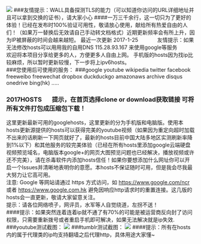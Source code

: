 <img src="https://camo.githubusercontent.com/af4cf563b43a022ec902562c91c26521d2ed9dbb/68747470733a2f2f7777772e676f6f676c652e636f6d2f6c6f676f732f646f6f646c65732f323031362f686f6c69646179732d323031362d6461792d332d736f75746865726e2d68656d697370686572652d353138353031313932393035353233322d687032782e676966"></a>
###友情提示：WALL具备探测TLS的能力（可以知道你访问的URL详细地址并且可以拿到交换的证书），请大家小心
####一万三千余行，这一切只为了更好的体验！已经在发布时100%验证可用性，敬请放心使用，献给所有热爱自由的人们！（如果万一替换后无效请自己手动转文档格式）近期更新频率会有所上升，因为IP被屏蔽的时间会越来越短。
最近一次更新 2017-1-25             友情提示：如果无法修改hosts可以用用我的自用DNS 115.28.93.167 来使用google等服务<br />欢迎将本项目分享给更多的人，方便更多人自由上网。 手机版的hosts因为找ip比较麻烦，所以暂时更新较慢，下一步将上ipv6hosts。<br />
###您使用后可使用的服务：
###google youtube wikipedia twitter facebook freeweibo freewechat dropbox duckduckgo amazonaws archive disqus onedrive bing(hk) .....
### 2017HOSTS       提示，在首页选择clone or download获取链接 可将所有文件打包成压缩包下载！
这里更新最新可用的googlehosts，这里更新的分为手机版和电脑版。使用本hosts更新源提供的hosts可以获得完美的youtube视频（如果因为重定向超时加载不出来的话刷新一下网页就好了，最新的hosts目前中国大陆多地区实测刷新率降到1%以下）和其他服务的较完美体验（已经在所有hosts里添加google云端硬盘视频预览域名，电脑版本google+的网页大图预览问题也已经解决，播放视频或许还不完美），请在杀毒软件内添加hosts信任！如果你要想添加什么网址你可以开启一个lssues并清晰地表明你的意愿。本hosts不保证随时可用，但是我会尽我最大努力让它高可用。<br />
注意: Google 等网站请通过 https 方式访问，如 https://www.google.com/ncr 或者 https://www.google.com.hk 避免因响应http请求时的重置连接。这几版的hosts会一直更新，敬请大家留意关注。<br />提示：请各位网络喷子，网评员，水军等人自觉绕道，左拐不送！<br />
####提示：如果突然连着连着ip就不通了有70%的可能是被运营商反向封了访问权限，只需要重新拨号或者重启手机即可解决，如果无法解决就是ip失效.<br />
###youtube测试截图：
<img src="https://raw.githubusercontent.com/wangchunming/2017hosts/master/QQ%E6%88%AA%E5%9B%BE20170121230113.png"></a>
###tumblr测试截图：
<img src="https://raw.githubusercontent.com/wangchunming/2017hosts/master/QQ%E6%88%AA%E5%9B%BE20170121230507.png"></a>
####提示：所有在hosts内的属于代理类的ip均支持翻墙之后代理http，具体用途大家懂~
